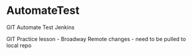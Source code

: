 # AutomateTest
GIT Automate Test Jenkins

GIT Practice lesson - Broadway
Remote changes - need to be pulled to local repo
